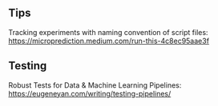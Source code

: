 ## Tips ##
Tracking experiments with naming convention of script files:  
https://microprediction.medium.com/run-this-4c8ec95aae3f

## Testing ##
Robust Tests for Data & Machine Learning Pipelines:  
https://eugeneyan.com/writing/testing-pipelines/

